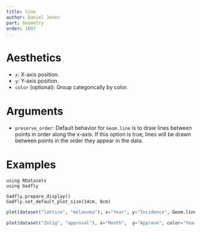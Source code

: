 ```yaml
---
title: line
author: Daniel Jones
part: Geometry
order: 1007
...
```



# Aesthetics

  * `x`: X-axis position.
  * `y`: Y-axis position.
  * `color` (optional): Group categorically by color.


# Arguments

  * `preserve_order`: Default behavior for `Geom.line` is to draw lines between
    points in order along the x-axis. If this option is true, lines will be
    drawn between points in the order they appear in the data.


# Examples

```{.julia hide="true" results="none"}
using RDatasets
using Gadfly

Gadfly.prepare_display()
Gadfly.set_default_plot_size(14cm, 8cm)
```

```julia
plot(dataset("lattice", "melanoma"), x="Year", y="Incidence", Geom.line)
```

```julia
plot(dataset("Zelig", "approval"), x="Month",  y="Approve", color="Year", Geom.line)
```

